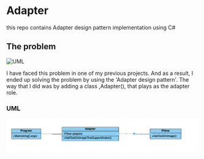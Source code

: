 # Adapter
this repo contains Adapter design pattern implementation using C#

## The problem 
 
![UML](Problem.gif)

I have faced this problem in one of my previous projects. And as a result, I ended up solving the problem by using the 'Adapter design pattern'. The way that I did was by adding a class ,Adapter(), that plays as the adapter role.  



### UML

   ![UML](UML.png)